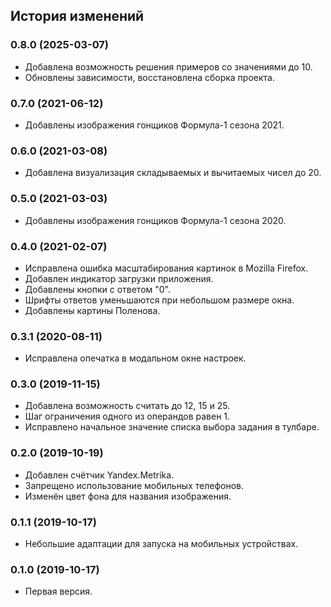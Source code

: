 ## История изменений

### 0.8.0 (2025-03-07)

- Добавлена возможность решения примеров со значениями до 10.
- Обновлены зависимости, восстановлена сборка проекта.

### 0.7.0 (2021-06-12)

- Добавлены изображения гонщиков Формула-1 сезона 2021.

### 0.6.0 (2021-03-08)

- Добавлена визуализация складываемых и вычитаемых чисел до 20.

### 0.5.0 (2021-03-03)

- Добавлены изображения гонщиков Формула-1 сезона 2020.

### 0.4.0 (2021-02-07)

- Исправлена ошибка масштабирования картинок в Mozilla Firefox.
- Добавлен индикатор загрузки приложения.
- Добавлены кнопки с ответом "0".
- Шрифты ответов уменьшаются при небольшом размере окна.
- Добавлены картины Поленова.

### 0.3.1 (2020-08-11)

- Исправлена опечатка в модальном окне настроек.

### 0.3.0 (2019-11-15)

- Добавлена возможность считать до 12, 15 и 25.
- Шаг ограничения одного из операндов равен 1.
- Исправлено начальное значение списка выбора задания в тулбаре.

### 0.2.0 (2019-10-19)

- Добавлен счётчик Yandex.Metrika.
- Запрещено использование мобильных телефонов.
- Изменён цвет фона для названия изображения.

### 0.1.1 (2019-10-17)

- Небольшие адаптации для запуска на мобильных устройствах.

### 0.1.0 (2019-10-17)

- Первая версия.
